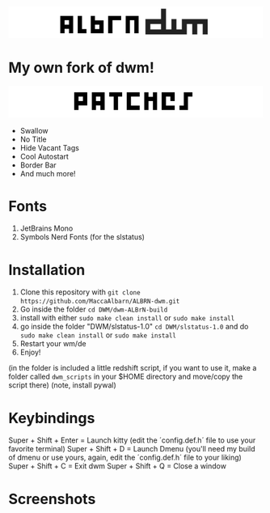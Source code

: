 ![albrndwm](dwm1.png)

# My own fork of dwm!

![patches](patches.png)

- Swallow
- No Title
- Hide Vacant Tags
- Cool Autostart
- Border Bar
- And much more!

# Fonts
1. JetBrains Mono
2. Symbols Nerd Fonts (for the slstatus)

# Installation

1. Clone this repository with `git clone https://github.com/MaccaAlbarn/ALBRN-dwm.git`
2. Go inside the folder `cd DWM/dwm-ALBrN-build`
3. install with either `sudo make clean install` or `sudo make install`
4. go inside the folder "DWM/slstatus-1.0" `cd DWM/slstatus-1.0` and do `sudo make clean install` or `sudo make install`
5. Restart your wm/de
6. Enjoy!

(in the folder is included a little redshift script, if you want to use it, make a folder called `dwm_scripts` in your $HOME directory and move/copy the script there)
(note, install pywal)

# Keybindings

Super + Shift + Enter = Launch kitty (edit the ´config.def.h´ file to use your favorite terminal)
Super + Shift + D = Launch Dmenu (you'll need my build of dmenu or use yours, again, edit the ´config.def.h´ file to your liking)
Super + Shift + C = Exit dwm
Super + Shift + Q = Close a window

# Screenshots
